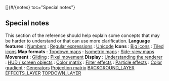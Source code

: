 []{#/{notes} toc="Special notes"}
## Special notes
This section of the reference should help explain some concepts that may
be harder to understand or that can use more clarification.
**Language features**
:   [Numbers](#/%7Bnotes%7D/numbers)
:   [Regular expressions](#/%7Bnotes%7D/regex)
:   [Unicode](#/%7Bnotes%7D/Unicode)
**Icons**
:   [Big icons](#/%7Bnotes%7D/big-icons)
:   [Tiled icons](#/%7Bnotes%7D/tiled-icons)
**Map formats**
:   [Topdown maps](#/%7Bnotes%7D/topdown)
:   [Isometric maps](#/%7Bnotes%7D/isometric)
:   [Side-view maps](#/%7Bnotes%7D/side)
**Movement**
:   [Gliding](#/%7Bnotes%7D/gliding)
:   [Pixel movement](#/%7Bnotes%7D/pixel-movement)
**Display**
:   [Understanding the renderer](#/%7Bnotes%7D/renderer)
:   [HUD / screen objects](#/%7Bnotes%7D/HUD)
:   [Color matrix](#/%7Bnotes%7D/color-matrix)
:   [Filter effects](#/%7Bnotes%7D/filters)
:   [Particle effects](#/%7Bnotes%7D/particles)
:   [Color gradient](#/%7Bnotes%7D/color-gradient)
:   [Generators](#/%7Bnotes%7D/generators)
[Projection matrix](#/%7Bnotes%7D/projection-matrix)
[BACKGROUND_LAYER](#/%7Bnotes%7D/BACKGROUND_LAYER)
[EFFECTS_LAYER](#/%7Bnotes%7D/EFFECTS_LAYER)
[TOPDOWN_LAYER](#/%7Bnotes%7D/TOPDOWN_LAYER)